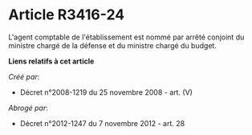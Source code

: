 # Article R3416-24

L'agent comptable de l'établissement est nommé par arrêté conjoint du ministre chargé de la défense et du ministre chargé du
budget.

**Liens relatifs à cet article**

_Créé par_:

  - Décret n°2008-1219 du 25 novembre 2008 - art. (V)

_Abrogé par_:

  - Décret n°2012-1247 du 7 novembre 2012 - art. 28
